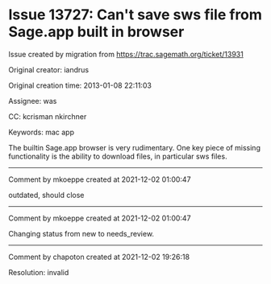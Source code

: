 # Issue 13727: Can't save sws file from Sage.app built in browser

Issue created by migration from https://trac.sagemath.org/ticket/13931

Original creator: iandrus

Original creation time: 2013-01-08 22:11:03

Assignee: was

CC:  kcrisman nkirchner

Keywords: mac app

The builtin Sage.app browser is very rudimentary.  One key piece of missing functionality is the ability to download files, in particular sws files.  


---

Comment by mkoeppe created at 2021-12-02 01:00:47

outdated, should close


---

Comment by mkoeppe created at 2021-12-02 01:00:47

Changing status from new to needs_review.


---

Comment by chapoton created at 2021-12-02 19:26:18

Resolution: invalid

